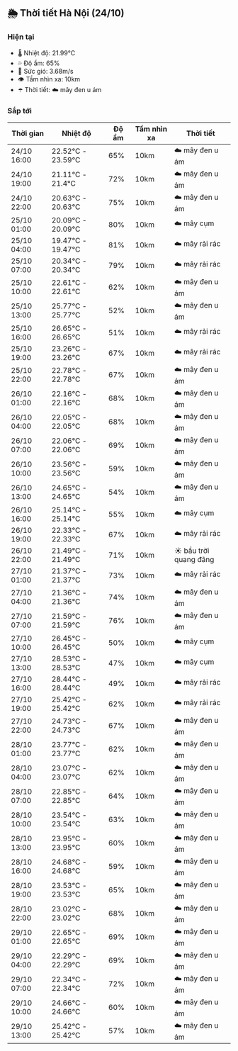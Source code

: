 ## 🌦️ Thời tiết Hà Nội (24/10)

### Hiện tại

- 🌡️ Nhiệt độ: 21.99℃
- 💦 Độ ẩm: 65%
- 💨 Sức gió: 3.68m/s
- 👁️ Tầm nhìn xa: 10km
- ☂️ Thời tiết: ☁️ mây đen u ám

### Sắp tới

| Thời gian | Nhiệt độ | Độ ẩm | Tầm nhìn xa | Thời tiết |
| --- | --- | --- | --- | --- |
| 24/10 16:00 | 22.52℃ - 23.59℃ | 65% | 10km | ☁️ mây đen u ám |
| 24/10 19:00 | 21.11℃ - 21.4℃ | 72% | 10km | ☁️ mây đen u ám |
| 24/10 22:00 | 20.63℃ - 20.63℃ | 75% | 10km | ☁️ mây đen u ám |
| 25/10 01:00 | 20.09℃ - 20.09℃ | 80% | 10km | ☁️ mây cụm |
| 25/10 04:00 | 19.47℃ - 19.47℃ | 81% | 10km | ☁️ mây rải rác |
| 25/10 07:00 | 20.34℃ - 20.34℃ | 79% | 10km | ☁️ mây rải rác |
| 25/10 10:00 | 22.61℃ - 22.61℃ | 62% | 10km | ☁️ mây đen u ám |
| 25/10 13:00 | 25.77℃ - 25.77℃ | 52% | 10km | ☁️ mây đen u ám |
| 25/10 16:00 | 26.65℃ - 26.65℃ | 51% | 10km | ☁️ mây rải rác |
| 25/10 19:00 | 23.26℃ - 23.26℃ | 67% | 10km | ☁️ mây rải rác |
| 25/10 22:00 | 22.78℃ - 22.78℃ | 67% | 10km | ☁️ mây đen u ám |
| 26/10 01:00 | 22.16℃ - 22.16℃ | 68% | 10km | ☁️ mây đen u ám |
| 26/10 04:00 | 22.05℃ - 22.05℃ | 68% | 10km | ☁️ mây đen u ám |
| 26/10 07:00 | 22.06℃ - 22.06℃ | 69% | 10km | ☁️ mây đen u ám |
| 26/10 10:00 | 23.56℃ - 23.56℃ | 59% | 10km | ☁️ mây đen u ám |
| 26/10 13:00 | 24.65℃ - 24.65℃ | 54% | 10km | ☁️ mây đen u ám |
| 26/10 16:00 | 25.14℃ - 25.14℃ | 55% | 10km | ☁️ mây cụm |
| 26/10 19:00 | 22.33℃ - 22.33℃ | 67% | 10km | ☁️ mây rải rác |
| 26/10 22:00 | 21.49℃ - 21.49℃ | 71% | 10km | ☀️ bầu trời quang đãng |
| 27/10 01:00 | 21.37℃ - 21.37℃ | 73% | 10km | ☁️ mây rải rác |
| 27/10 04:00 | 21.36℃ - 21.36℃ | 74% | 10km | ☁️ mây đen u ám |
| 27/10 07:00 | 21.59℃ - 21.59℃ | 76% | 10km | ☁️ mây đen u ám |
| 27/10 10:00 | 26.45℃ - 26.45℃ | 50% | 10km | ☁️ mây cụm |
| 27/10 13:00 | 28.53℃ - 28.53℃ | 47% | 10km | ☁️ mây cụm |
| 27/10 16:00 | 28.44℃ - 28.44℃ | 49% | 10km | ☁️ mây rải rác |
| 27/10 19:00 | 25.42℃ - 25.42℃ | 62% | 10km | ☁️ mây rải rác |
| 27/10 22:00 | 24.73℃ - 24.73℃ | 67% | 10km | ☁️ mây đen u ám |
| 28/10 01:00 | 23.77℃ - 23.77℃ | 62% | 10km | ☁️ mây đen u ám |
| 28/10 04:00 | 23.07℃ - 23.07℃ | 62% | 10km | ☁️ mây đen u ám |
| 28/10 07:00 | 22.85℃ - 22.85℃ | 64% | 10km | ☁️ mây đen u ám |
| 28/10 10:00 | 23.54℃ - 23.54℃ | 63% | 10km | ☁️ mây đen u ám |
| 28/10 13:00 | 23.95℃ - 23.95℃ | 60% | 10km | ☁️ mây đen u ám |
| 28/10 16:00 | 24.68℃ - 24.68℃ | 59% | 10km | ☁️ mây đen u ám |
| 28/10 19:00 | 23.53℃ - 23.53℃ | 65% | 10km | ☁️ mây đen u ám |
| 28/10 22:00 | 23.02℃ - 23.02℃ | 68% | 10km | ☁️ mây đen u ám |
| 29/10 01:00 | 22.65℃ - 22.65℃ | 69% | 10km | ☁️ mây đen u ám |
| 29/10 04:00 | 22.29℃ - 22.29℃ | 69% | 10km | ☁️ mây đen u ám |
| 29/10 07:00 | 22.34℃ - 22.34℃ | 72% | 10km | ☁️ mây đen u ám |
| 29/10 10:00 | 24.66℃ - 24.66℃ | 60% | 10km | ☁️ mây đen u ám |
| 29/10 13:00 | 25.42℃ - 25.42℃ | 57% | 10km | ☁️ mây đen u ám |
